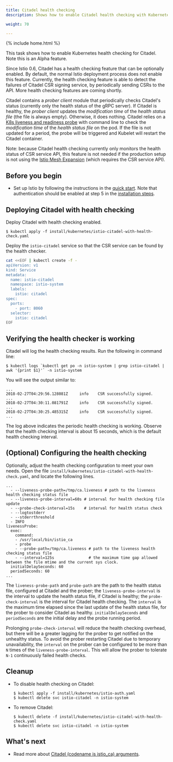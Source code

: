 ```yaml
---
title: Citadel health checking
description: Shows how to enable Citadel health checking with Kubernetes.

weight: 70

---
```

{% include home.html %}

This task shows how to enable Kubernetes health checking for Citadel. Note this is an Alpha feature.

Since Istio 0.6, Citadel has a health checking feature that can be optionally enabled.
By default, the normal Istio deployment process does not enable this feature.
Currently, the health checking feature is able to detect the failures of Citadel CSR signing service,
by periodically sending CSRs to the API. More health checking features are coming shortly.

Citadel contains a _prober client_ module that periodically checks Citadel's status (currently only the health
status of the gRPC server).
If Citadel is healthy, the _prober client_ updates the _modification time_ of the _health status file_
(the file is always empty). Otherwise, it does nothing. Citadel relies on a
[K8s liveness and readiness probe](https://kubernetes.io/docs/tasks/configure-pod-container/configure-liveness-readiness-probes/)
with command line to check the _modification time_ of the _health status file_ on the pod.
If the file is not updated for a period, the probe will be triggered and Kubelet will restart the Citadel container.

Note: because Citadel health checking currently only monitors the health status of CSR service API,
this feature is not needed if the production setup is not using the
[Istio Mesh Expansion]({{home}}/docs/setup/kubernetes/mesh-expansion.html) (which requires the CSR service API).

## Before you begin

* Set up Istio by following the instructions in the
  [quick start]({{home}}/docs/setup/kubernetes/quick-start.html).
  Note that authentication should be enabled at step 5 in the
  [installation steps]({{home}}/docs/setup/kubernetes/quick-start.html#installation-steps).

## Deploying Citadel with health checking

Deploy Citadel with health checking enabled.

```command
$ kubectl apply -f install/kubernetes/istio-citadel-with-health-check.yaml
```

Deploy the `istio-citadel` service so that the CSR service can be found by the health checker.

```bash
cat <<EOF | kubectl create -f -
apiVersion: v1
kind: Service
metadata:
  name: istio-citadel
  namespace: istio-system
  labels:
    istio: citadel
spec:
  ports:
    - port: 8060
  selector:
    istio: citadel
EOF
```

## Verifying the health checker is working

Citadel will log the health checking results. Run the following in command line:

```command
$ kubectl logs `kubectl get po -n istio-system | grep istio-citadel | awk '{print $1}'` -n istio-system
```

You will see the output similar to:
```plain
...
2018-02-27T04:29:56.128081Z     info    CSR successfully signed.
...
2018-02-27T04:30:11.081791Z     info    CSR successfully signed.
...
2018-02-27T04:30:25.485315Z     info    CSR successfully signed.
...
```

The log above indicates the periodic health checking is working.
Observe that the health checking interval is about 15 seconds, which is the default health checking interval.

## (Optional) Configuring the health checking

Optionally, adjust the health checking configuration to meet your own needs. Open the file
`install/kubernetes/istio-citadel-with-health-check.yaml`, and locate the following lines.

```plain
...
  - --liveness-probe-path=/tmp/ca.liveness # path to the liveness health checking status file
  - --liveness-probe-interval=60s # interval for health checking file update
  - --probe-check-interval=15s    # interval for health status check
  - --logtostderr
  - --stderrthreshold
  - INFO
livenessProbe:
  exec:
    command:
    - /usr/local/bin/istio_ca
    - probe
    - --probe-path=/tmp/ca.liveness # path to the liveness health checking status file
    - --interval=125s               # the maximum time gap allowed between the file mtime and the current sys clock.
  initialDelaySeconds: 60
  periodSeconds: 60
...
```

The `liveness-probe-path` and `probe-path` are the path to the health status file, configured at Citadel and the
prober;
the `liveness-probe-interval` is the interval to update the health status file, if Citadel is healthy;
the `probe-check-interval` is the interval for Citadel health checking.
The `interval` is the maximum time elapsed since the last update of the health status file, for the prober to consider
Citadel as healthy.
`initialDelaySeconds` and `periodSeconds` are the initial delay and the probe running period.

Prolonging `probe-check-interval` will reduce the health checking overhead, but there will be a greater lagging for the
prober to get notified on the unhealthy status.
To avoid the prober restarting Citadel due to temporary unavailability, the `interval` on the prober can be
configured to be more than `N` times of the `liveness-probe-interval`. This will allow the prober to tolerate `N-1`
continuously failed health checks.

## Cleanup

*   To disable health checking on Citadel:

    ```command
    $ kubectl apply -f install/kubernetes/istio-auth.yaml
    $ kubectl delete svc istio-citadel -n istio-system
    ```

*   To remove Citadel:

    ```command
    $ kubectl delete -f install/kubernetes/istio-citadel-with-health-check.yaml
    $ kubectl delete svc istio-citadel -n istio-system
    ```

## What's next

* Read more about [Citadel (codename is istio\_ca) arguments]({{home}}/docs/reference/commands/istio_ca.html).
